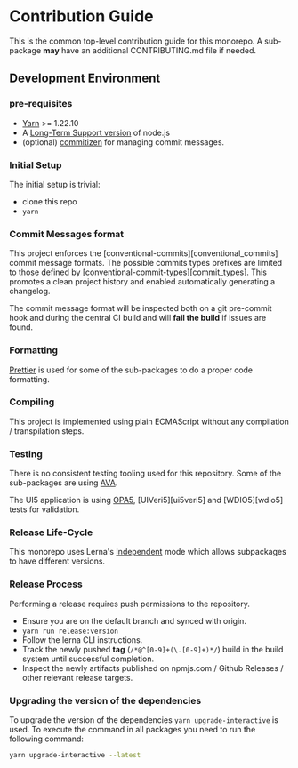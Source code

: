 # Contribution Guide

This is the common top-level contribution guide for this monorepo.
A sub-package **may** have an additional CONTRIBUTING.md file if needed.

## Development Environment

### pre-requisites

- [Yarn](https://yarnpkg.com/lang/en/docs/install/) >= 1.22.10
- A [Long-Term Support version](https://nodejs.org/en/about/releases/) of node.js
- (optional) [commitizen](https://github.com/commitizen/cz-cli#installing-the-command-line-tool) for managing commit messages.

### Initial Setup

The initial setup is trivial:

- clone this repo
- `yarn`

### Commit Messages format

This project enforces the [conventional-commits][conventional_commits] commit message formats.
The possible commits types prefixes are limited to those defined by [conventional-commit-types][commit_types].
This promotes a clean project history and enabled automatically generating a changelog.

The commit message format will be inspected both on a git pre-commit hook
and during the central CI build and will **fail the build** if issues are found.

### Formatting

[Prettier](https://prettier.io/) is used for some of the sub-packages to do a proper code formatting.

### Compiling

This project is implemented using plain ECMAScript without any compilation / transpilation steps.

### Testing

There is no consistent testing tooling used for this repository. Some of the sub-packages are using [AVA][ava].

The UI5 application is using [OPA5][opa5], [UIVeri5][ui5veri5] and [WDIO5][wdio5] tests for validation.

[ava]: https://github.com/avajs/ava
[opa5]: https://openui5.hana.ondemand.com/topic/22f175e7084247bc896c15280af9d1dc
[uiveri5]: https://github.com/SAP/ui5-uiveri5
[wdi5]: https://github.com/js-soft/wdi5#readme

### Release Life-Cycle

This monorepo uses Lerna's [Independent][lerna-mode] mode which allows subpackages to have different versions.

[lerna-mode]: https://github.com/lerna/lerna#independent-mode

### Release Process

Performing a release requires push permissions to the repository.

- Ensure you are on the default branch and synced with origin.
- `yarn run release:version`
- Follow the lerna CLI instructions.
- Track the newly pushed **tag** (`/*@^[0-9]+(\.[0-9]+)*/`) build in the build system
  until successful completion.
- Inspect the newly artifacts published on npmjs.com / Github Releases / other relevant release targets.

### Upgrading the version of the dependencies

To upgrade the version of the dependencies `yarn upgrade-interactive` is used. To execute the command in all packages you need to run the following command:

```bash
yarn upgrade-interactive --latest
```
